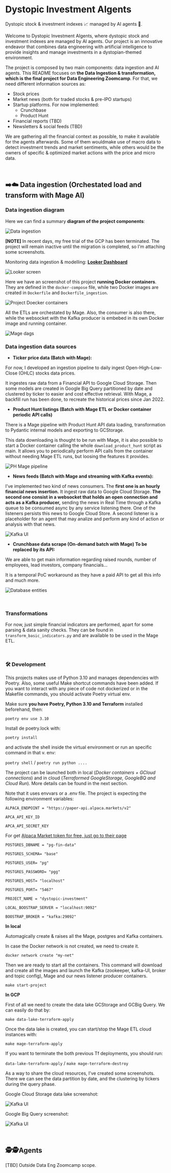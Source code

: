 # Dystopic Investment AIgents

Dystopic stock &amp; investment indexes 📈 managed by AI agents 🤖.

Welcome to Dystopic Investment AIgents, where dystopic stock and investment indexes are managed by AI agents. Our project is an innovative endeavor that combines data engineering with artificial intelligence to provide insights and manage investments in a dystopian-themed environment.

The project is composed by two main components: data ingestion and AI agents. This README focuses on **the Data Ingestion & transformation, which is the final project for Data Engineering Zoomcamp**. For that, we need different information sources as:
- Stock prices
- Market news (both for traded stocks & pre-IPO startups)
- Startup platforms. For now implemented:
    - Crunchbase
    - Product Hunt
- Financial reports (TBD)
- Newsletters & social feeds (TBD)

We are gathering all the financial context as possible, to make it available for the agents afterwards. Some of them wouldmake use of macro data to detect investment trends and market sentiments, while others would be the owners of specific & optimized market actions with the price and micro data.

<br>

## ➡️☁️ Data ingestion (Orchestated load and transform with Mage AI)

### Data ingestion diagram

Here we can find a summary **diagram of the project components**:

![Data ingestion](./docs/imgs/data_ingestion.png)


**[NOTE]** In recent days, my free trial of the GCP has been terminated. The project will remain inactive until the migration is completed, so I'm attaching some screenshots.

Monitoring data ingestion & modelling: [**Looker Dashboard**](https://lookerstudio.google.com/s/qK5FsFOEH7A)

![Looker screen](./docs/imgs/looker_screen.png)


Here we have an screenshot of this project **running Docker containers**. They are defined in the `docker-compose` file, while two Docker images are created in `Dockerfile` and `Dockerfile_ingestion`.

![Project Doecker containers](./docs/imgs/docker_containers.png)

All the ETLs are orchestated by Mage. Also, the consumer is also there, while the websocket with the Kafka producer is embebed in its own Docker image and running container.

![Mage dags](./docs/imgs/mage_dags.png)


### Data ingestion data sources

- **Ticker price data (Batch with Mage):**

For now, I developed an ingestion pipeline to daily ingest Open-High-Low-Close (OHLC) stocks data prices. 

It ingestes raw data from a Financial API to Google Cloud Storage. Then some models are created in Google Big Query partitioned by date and clustered by ticker to easier and cost effective retrieval.
With Mage, a backfill run has been done, to recreate the historical prices since Jan 2022.

- **Product Hunt listings (Batch with Mage ETL or Docker container periodic API calls)**

There is a Mage pipeline with Product Hunt API data loading, transformation to Pydantic internal models and exporting to GCStorage.

This data downloading is thought to be run with Mage, it is also possible to start a Docker container calling the whole `download_product_hunt` script as main. It allows you to periodically perform API calls from the container without needing Mage ETL runs, but loosing the features it provides.

![PH Mage pipeline](./docs/imgs/ph_mage_pipeline.png)


- **News feeds (Batch with Mage and streaming with Kafka events):**

I've implemented two kind of news consumers. The **first one is an hourly financial news insertion.** It ingest raw data to Google Cloud Storage.
**The second one consist in a websocket that holds an open connection and acts as a Kafka producer,** sending the news in Real Time through a Kafka queue to be consumed async by any service listening there. One of the listeners persists this news to Google Cloud Store. A second listener is a placeholder for an agent that may analize and perform any kind of action or analysis with that news.

![Kafka UI](./docs/imgs/kafka_ui_news_topic.png)

- **Crunchbase data scrape (On-demand batch with Mage) To be replaced by its API:**

We are able to get main information regarding raised rounds, number of employees, lead investors, company financials...

It is a temporal PoC workaround as they have a paid API to get all this info and much more.

![Database entities](./docs/imgs/db_entities.png)

<br>

### Transformations

For now, just simple financial indicators are performed, apart for some parsing & data sanity checks. They can be found in `transform_basic_indicators.py` and are available to be used in the Mage ETL.

<br>

### 🛠 Development

This projects makes use of Python 3.10 and manages dependencies with Poetry. Also, some useful Make shortcut commands have been added.
If you want to interact with any piece of code not dockerized or in the Makefile commands, you should activate Poetry virtual env.

Make sure **you have Poetry, Python 3.10 and Terraform** installed beforehand, then:

`poetry env use 3.10`

Install de poetry.lock with:

`poetry install`

and activate the shell inside the virtual environment or run an specific command in that v. env:

`poetry shell` / `poetry run python ....`

The project can be launched both in local (*Docker containers + GCloud connections*) and in cloud (*Terraformed GoogleStorage, GoogleBQ and Cloud Run*). More details can be found in the next section.

Note that it uses envvars or a .env file. The project is expecting the following environment variables:

`ALPACA_ENDPOINT = "https://paper-api.alpaca.markets/v2"`

`APCA_API_KEY_ID`

`APCA_API_SECRET_KEY`

For get [Alpaca Market token for free, just go to their page](https://alpaca.markets/)

`POSTGRES_DBNAME = "pg-fin-data"`

`POSTGRES_SCHEMA= "base"`

`POSTGRES_USER= "pg"`

`POSTGRES_PASSWORD= "pgg"`

`POSTGRES_HOST= "localhost"`

`POSTGRES_PORT= "5467"`

`PROJECT_NAME = "dystopic-investment"`

`LOCAL_BOOSTRAP_SERVER = "localhost:9092"`

`BOOSTRAP_BROKER = "kafka:29092"`


**In local**

Automagically create & raises all the Mage, postgres and Kafka containers.

In case the Docker network is not created, we need to create it.

`docker network create "my-net"`

Then we are ready to start all the containers. This command will download and create all the images and launch the Kafka (zookeeper, kafka-UI, broker and topic config), Mage and our news listener producer containers.

`make start-project`


**In GCP**

First of all we need to create the data lake GCStorage and GCBig Query. We can easily do that by:

`make data-lake-terraform-apply`

Once the data lake is created, you can start/stop the Mage ETL cloud instances with:

`make mage-terraform-apply` 

If you want to terminate the both previous Tf deployments, you should run:

`data-lake-terraform-apply` / `make mage-terraform-destroy`

As a way to share the cloud resources, I've created some screenshots. There we can see the data partition by date, and the clustering by tickers during the query phase.

Google Cloud Storage data lake screenshot:

![Kafka UI](./docs/imgs/google_cloud_storage.png)

Google Big Query screenshot:

![Kafka UI](./docs/imgs/google_big_query.png)

<br>

## 🕵️🕵️Agents

[TBD] Outside Data Eng Zoomcamp scope.
